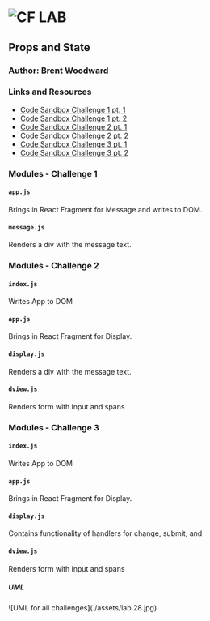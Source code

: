 ![CF](http://i.imgur.com/7v5ASc8.png) LAB
=================================================

## Props and State

### Author: Brent Woodward

### Links and Resources
* [Code Sandbox Challenge 1 pt. 1](https://codesandbox.io/s/0p0l613wyn)
* [Code Sandbox Challenge 1 pt. 2](https://codesandbox.io/s/k0ozx4w717)
* [Code Sandbox Challenge 2 pt. 1](https://codesandbox.io/s/pjkj39jx8j)
* [Code Sandbox Challenge 2 pt. 2](https://codesandbox.io/s/230yyy50xp)
* [Code Sandbox Challenge 3 pt. 1](https://codesandbox.io/s/mqox83j1o8)
* [Code Sandbox Challenge 3 pt. 2](https://codesandbox.io/s/4qzjrqjyq4)


### Modules - Challenge 1
#### `app.js`
Brings in React Fragment for Message and writes to DOM.
#### `message.js`
Renders a div with the message text.

### Modules - Challenge 2
#### `index.js`
Writes App to DOM
#### `app.js`
Brings in React Fragment for Display.
#### `display.js`
Renders a div with the message text.
#### `dview.js`
Renders form with input and spans

### Modules - Challenge 3
#### `index.js`
Writes App to DOM
#### `app.js`
Brings in React Fragment for Display.
#### `display.js`
Contains functionality of handlers for change, submit, and 
#### `dview.js`
Renders form with input and spans


##### UML
![UML for all challenges](./assets/lab 28.jpg)
